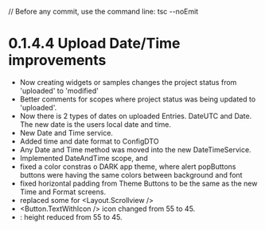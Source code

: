 // Before any commit, use the command line: tsc --noEmit

# 0.1.4.4 Upload Date/Time improvements

- Now creating widgets or samples changes the project status from 'uploaded' to 'modified'
- Better comments for scopes where project status was being updated to 'uploaded'.
- Now there is 2 types of dates on uploaded Entries. DateUTC and Date. The new date is the users local date and time.
- New Date and Time service.
- Added time and date format to ConfigDTO
- Any Date and Time method was moved into the new DateTimeService.
- Implemented DateAndTime scope, <DateFormatScreen /> and <TimeFormatScreen />
- fixed a color constras o DARK app theme, where alert popButtons buttons were having the same colors between background and font
- fixed horizontal padding from Theme Buttons to be the same as the new Time and Format screens.
- replaced some <Scrollview /> for <Layout.Scrollview />
- <Button.TextWithIcon /> icon changed from 55 to 45.
- <HomeScreen />: <LastProjectButton /> height reduced from 55 to 45.